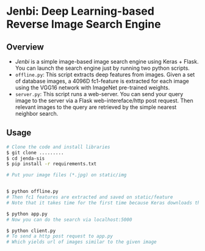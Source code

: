 # Jenbi: Deep Learning-based Reverse Image Search Engine

## Overview
- *Jenbi* is a simple image-based image search engine using Keras + Flask. You can launch the search engine just by running two python scripts.
- `offline.py`: This script extracts deep features from images. Given a set of database images, a 4096D fc1-feature is extracted for each image using the VGG16 network with ImageNet pre-trained weights.
- `server.py`: This script runs a web-server. You can send your query image to the server via a Flask web-intereface/http post request. Then relevant images to the query are retrieved by the simple nearest neighbor search.


## Usage
```bash
# Clone the code and install libraries
$ git clone .........
$ cd jenda-sis
$ pip install -r requirements.txt

# Put your image files (*.jpg) on static/img


$ python offline.py
# Then fc1 features are extracted and saved on static/feature
# Note that it takes time for the first time because Keras downloads the VGG weights.

$ python app.py
# Now you can do the search via localhost:5000

$ python client.py
# To send a http post request to app.py
# Which yields url of images similar to the given image